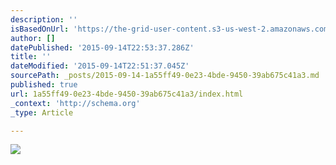 ```yaml
---
description: ''
isBasedOnUrl: 'https://the-grid-user-content.s3-us-west-2.amazonaws.com/58363979-ca42-4997-9756-87c7353aa50b.jpg'
author: []
datePublished: '2015-09-14T22:53:37.286Z'
title: ''
dateModified: '2015-09-14T22:51:37.045Z'
sourcePath: _posts/2015-09-14-1a55ff49-0e23-4bde-9450-39ab675c41a3.md
published: true
url: 1a55ff49-0e23-4bde-9450-39ab675c41a3/index.html
_context: 'http://schema.org'
_type: Article

---
```

![](https://the-grid-user-content.s3-us-west-2.amazonaws.com/58363979-ca42-4997-9756-87c7353aa50b.jpg)